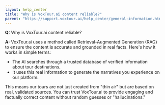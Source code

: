 ```yaml
---
layout: help_center
title: "Why is VoxTour.ai content reliable?"
parent: "https://support.voxtour.ai/help_center/general-information.html"
---
```


**Q:** Why is VoxTour.ai content reliable?

**A:** VoxTour.ai uses a method called Retrieval-Augmented Generation (RAG) to ensure the content is accurate and grounded in real facts. Here's how it works in simple terms:

- The AI searches through a trusted database of verified information about tour destinations.
- It uses this real information to generate the narratives you experience on our platform.

This means our tours are not just created from "thin air" but are based on real, validated sources. You can trust VoxTour.ai to provide engaging and factually correct content without random guesses or "hallucinations."